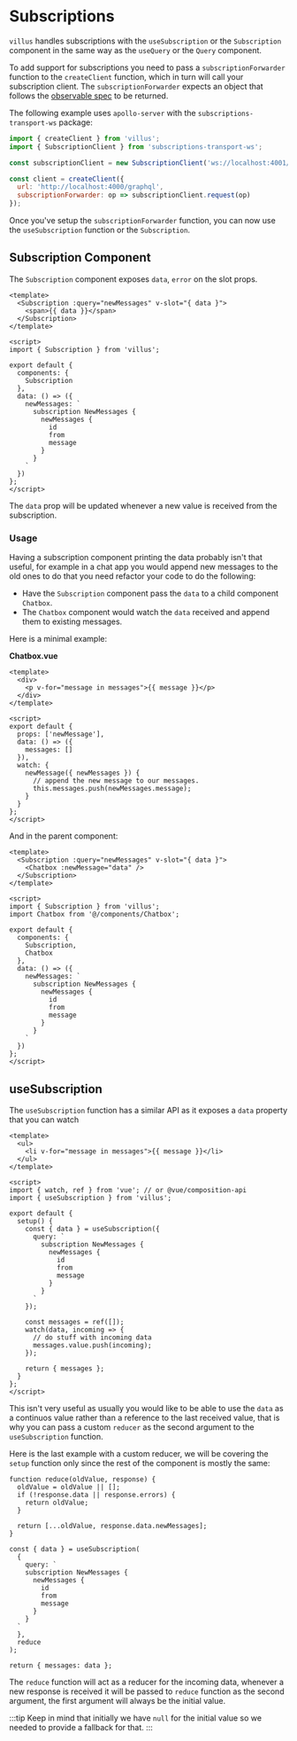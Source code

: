 # Subscriptions

`villus` handles subscriptions with the `useSubscription` or the `Subscription` component in the same way as the `useQuery` or the `Query` component.

To add support for subscriptions you need to pass a `subscriptionForwarder` function to the `createClient` function, which in turn will call your subscription client. The `subscriptionForwarder` expects an object that follows the [observable spec](https://github.com/tc39/proposal-observable) to be returned.

The following example uses `apollo-server` with the `subscriptions-transport-ws` package:

```js
import { createClient } from 'villus';
import { SubscriptionClient } from 'subscriptions-transport-ws';

const subscriptionClient = new SubscriptionClient('ws://localhost:4001/graphql', {});

const client = createClient({
  url: 'http://localhost:4000/graphql',
  subscriptionForwarder: op => subscriptionClient.request(op)
});
```

Once you've setup the `subscriptionForwarder` function, you can now use the `useSubscription` function or the `Subscription`.

## Subscription Component

The `Subscription` component exposes `data`, `error` on the slot props.

```vue{2,4,8,12}
<template>
  <Subscription :query="newMessages" v-slot="{ data }">
    <span>{{ data }}</span>
  </Subscription>
</template>

<script>
import { Subscription } from 'villus';

export default {
  components: {
    Subscription
  },
  data: () => ({
    newMessages: `
      subscription NewMessages {
        newMessages {
          id
          from
          message
        }
      }
    `
  })
};
</script>
```

The `data` prop will be updated whenever a new value is received from the subscription.

### Usage

Having a subscription component printing the data probably isn't that useful, for example in a chat app you would append new messages to the old ones to do that you need refactor your code to do the following:

- Have the `Subscription` component pass the `data` to a child component `Chatbox`.
- The `Chatbox` component would watch the `data` received and append them to existing messages.

Here is a minimal example:

**Chatbox.vue**

```vue
<template>
  <div>
    <p v-for="message in messages">{{ message }}</p>
  </div>
</template>

<script>
export default {
  props: ['newMessage'],
  data: () => ({
    messages: []
  }),
  watch: {
    newMessage({ newMessages }) {
      // append the new message to our messages.
      this.messages.push(newMessages.message);
    }
  }
};
</script>
```

And in the parent component:

```vue
<template>
  <Subscription :query="newMessages" v-slot="{ data }">
    <Chatbox :newMessage="data" />
  </Subscription>
</template>

<script>
import { Subscription } from 'villus';
import Chatbox from '@/components/Chatbox';

export default {
  components: {
    Subscription,
    Chatbox
  },
  data: () => ({
    newMessages: `
      subscription NewMessages {
        newMessages {
          id
          from
          message
        }
      }
    `
  })
};
</script>
```

## useSubscription

The `useSubscription` function has a similar API as it exposes a `data` property that you can watch

```vue
<template>
  <ul>
    <li v-for="message in messages">{{ message }}</li>
  </ul>
</template>

<script>
import { watch, ref } from 'vue'; // or @vue/composition-api
import { useSubscription } from 'villus';

export default {
  setup() {
    const { data } = useSubscription({
      query: `
        subscription NewMessages {
          newMessages {
            id
            from
            message
          }
        }
      `
    });

    const messages = ref([]);
    watch(data, incoming => {
      // do stuff with incoming data
      messages.value.push(incoming);
    });

    return { messages };
  }
};
</script>
```

This isn't very useful as usually you would like to be able to use the `data` as a continuos value rather than a reference to the last received value, that is why you can pass a custom `reducer` as the second argument to the `useSubscription` function.

Here is the last example with a custom reducer, we will be covering the `setup` function only since the rest of the component is mostly the same:

```js{1-8,23}
function reduce(oldValue, response) {
  oldValue = oldValue || [];
  if (!response.data || response.errors) {
    return oldValue;
  }

  return [...oldValue, response.data.newMessages];
}

const { data } = useSubscription(
  {
    query: `
    subscription NewMessages {
      newMessages {
        id
        from
        message
      }
    }
  `
  },
  reduce
);

return { messages: data };
```

The `reduce` function will act as a reducer for the incoming data, whenever a new response is received it will be passed to `reduce` function as the second argument, the first argument will always be the initial value.

:::tip
Keep in mind that initially we have `null` for the initial value so we needed to provide a fallback for that.
:::
